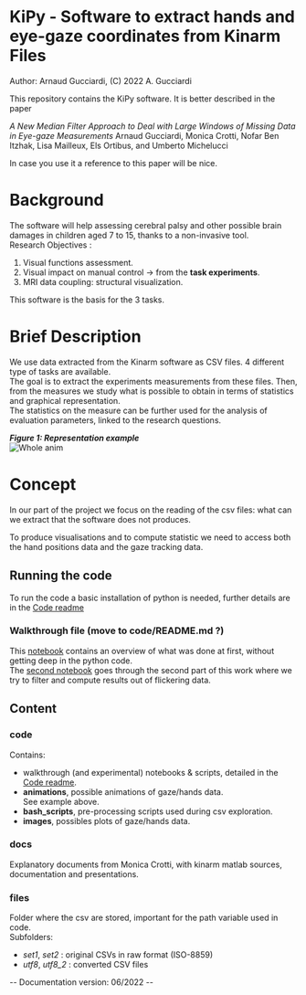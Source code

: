 # KiPy - Software to extract hands and eye-gaze coordinates from Kinarm Files

Author: Arnaud Gucciardi, (C) 2022 A. Gucciardi

This repository contains the KiPy software. It is better described in the paper

_A New Median Filter Approach to Deal with Large Windows of Missing Data in Eye-gaze Measurements_
Arnaud Gucciardi, Monica Crotti, Nofar Ben Itzhak, Lisa Mailleux, Els Ortibus, and Umberto Michelucci

In case you use it a reference to this paper will be nice.

<!--This folder contains the data processing exploration from the project shared with KU Leuven.  -->

# Background

The software will help assessing cerebral palsy and other possible brain damages in children aged 7 to 15, thanks to a non-invasive tool.  
Research Objectives :  
1. Visual functions assessment.  
2. Visual impact on manual control -> from the **task experiments**.  
3. MRI data coupling: structural visualization.  

This software is the basis for the 3 tasks.

# Brief Description

We use data extracted from the Kinarm software as CSV files.   4 different type of tasks are available.  
The goal is to extract the experiments measurements from these files. Then, from the measures we study what is possible to obtain in terms of statistics and graphical representation.  
The statistics on the measure can be further used for the analysis of evaluation parameters, linked to the research questions.  

***Figure 1: Representation example***  
![Whole anim](https://github.com/toelt-llc/gaze-kuleuven/blob/main/code/animations/final/convertedall.gif) 

# Concept
In our part of the project we focus on the reading of the csv files: what can we extract that the software does not produces.  
<!-- With the research problematics in head  -->
To produce visualisations and to compute statistic we need to access both the hand positions data and the gaze tracking data. 

<!--## Results  
*What was down with the raw CSVs and what can we learn from them.*   

- We extracted the dataframes : 1 dataframe = 1 exercise trial (learned how to extract differently for each exercise)  
    - Each new CSV result file can be processed with the functions built from what was learned on the first files. (*csv_load.py*)  
- One dataframe contain all the information related to a single **trial**.  Each row of a dataframe contains the information for a given moment. The rows are separated by 1ms each (corresponding to the eye tracker track-rate).  
    - Data columns for each rows can be separated in 2 categories: 
        - Kinematics: the positions, angles and speeds.  
        - Events: If an event happens at a given frame, it will be noted in the according row.  
-->
## Running the code

To run the code a basic installation of python is needed, further details are in the [Code readme](https://github.com/toelt-llc/RESEARCH-gaze-kuleuven/tree/main/code#readme)

### Walkthrough file (move to code/README.md ?)
This [notebook](https://github.com/toelt-llc/gaze-kuleuven/blob/main/code/nb_walkthrough.ipynb) contains an overview of what was done at first, without getting deep in the python code.  
The [second notebook](https://github.com/toelt-llc/RESEARCH-gaze-kuleuven/blob/main/code/processing_flicker.ipynb) goes through the second part of this work where we try to filter and compute results out of flickering data.  
## Content
### code 
Contains:
- walkthrough (and experimental) notebooks & scripts, detailed in the [Code readme](https://github.com/toelt-llc/RESEARCH-gaze-kuleuven/tree/main/code#readme).
- **animations**, possible animations of gaze/hands data.  
See example above.  
- **bash_scripts**, pre-processing scripts used during csv exploration. 
- **images**, possibles plots of gaze/hands data.
### docs
Explanatory documents from Monica Crotti, with kinarm matlab sources, documentation and presentations.
### files
Folder where the csv are stored, important for the path variable used in code.  
Subfolders:  
- *set1*, *set2*   : original CSVs in raw format (ISO-8859)
- *utf8*, *utf8_2* : converted CSV files 

-- Documentation version: 06/2022 --
